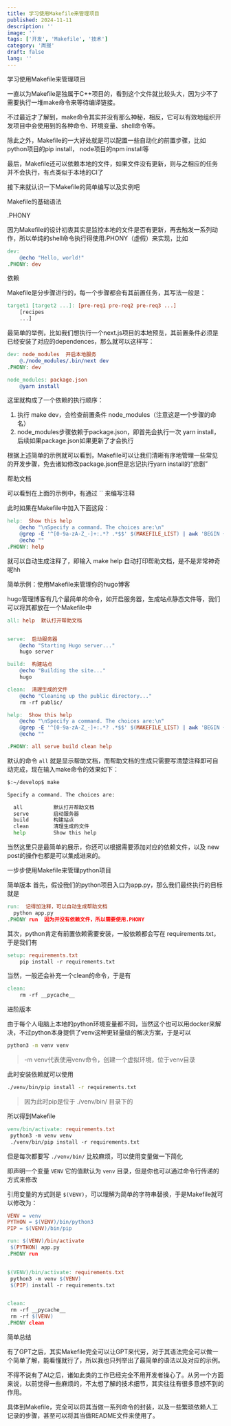 ```yaml
---
title: 学习使用Makefile来管理项目
published: 2024-11-11
description: ''
image: ''
tags: ['开发', 'Makefile', '技术']
category: '周报'
draft: false
lang: ''
---
```

 学习使用Makefile来管理项目


<!-- ![Group 4](./attachments/bafkreielcl72bzqkclihhh4dohq6yrg5cb6l5wekpij5a4jttnqclnxhnq.png) -->


一直以为Makefile是独属于C++项目的，看到这个文件就比较头大，因为少不了需要执行一堆make命令来等待编译链接。

不过最近才了解到，make命令其实并没有那么神秘，相反，它可以有效地组织开发项目中会使用到的各种命令、环境变量、shell命令等。

除此之外，Makefile的一大好处就是可以配置一些自动化的前置步骤，比如python项目的pip install， node项目的npm install等

最后，Makefile还可以依赖本地的文件，如果文件没有更新，则与之相应的任务并不会执行，有点类似于本地的CI了

接下来就认识一下Makefile的简单编写以及实例吧

 Makefile的基础语法

 .PHONY

因为Makefile的设计初衷其实是监控本地的文件是否有更新，再去触发一系列动作，所以单纯的shell命令执行得使用.PHONY（虚假）来实现，比如

```makefile
dev:
	@echo "Hello, world!"
.PHONY: dev
```

 依赖

Makefile是分步骤进行的，每一个步骤都会有其前置任务，其写法一般是：

```makefile
target1 [target2 ...]: [pre-req1 pre-req2 pre-req3 ...]
    [recipes
    ...]
```

最简单的举例，比如我们想执行一个next.js项目的本地预览，其前置条件必须是已经安装了对应的dependences，那么就可以这样写：


```makefile
dev: node_modules  开启本地服务
	@./node_modules/.bin/next dev
.PHONY: dev

node_modules: package.json
	@yarn install
```


这里就构成了一个依赖的执行顺序：

1. 执行 make dev，会检查前置条件 node_modules（注意这是一个步骤的命名）
2. node_modules步骤依赖于package.json，即首先会执行一次 yarn install，后续如果package.json如果更新了才会执行

根据上述简单的示例就可以看到，Makefile可以让我们清晰有序地管理一些常见的开发步骤，免去诸如修改package.json但是忘记执行yarn install的“悲剧”

 帮助文档

可以看到在上面的示例中，有通过 `` 来编写注释

此时如果在Makefile中加入下面这段：

```makefile
help:  Show this help
	@echo "\nSpecify a command. The choices are:\n"
	@grep -E '^[0-9a-zA-Z_-]+:.*? .*$$' $(MAKEFILE_LIST) | awk 'BEGIN {FS = ":.*? "}; {printf "  \033[0;36m%-12s\033[m %s\n", $$1, $$2}'
	@echo ""
.PHONY: help
```


就可以自动生成注释了，即输入 make help 自动打印帮助文档，是不是非常神奇呢hh

 简单示例：使用Makefile来管理你的hugo博客

hugo管理博客有几个最简单的命令，如开启服务器，生成站点静态文件等，我们可以将其都放在一个Makefile中

```makefile
all: help  默认打开帮助文档


serve:  启动服务器
	@echo "Starting Hugo server..."
	hugo server

build:  构建站点
	@echo "Building the site..."
	hugo 

clean:  清理生成的文件
	@echo "Cleaning up the public directory..."
	rm -rf public/

help:  Show this help
	@echo "\nSpecify a command. The choices are:\n"
	@grep -E '^[0-9a-zA-Z_-]+:.*? .*$$' $(MAKEFILE_LIST) | awk 'BEGIN {FS = ":.*? "}; {printf "  \033[0;36m%-12s\033[m %s\n", $$1, $$2}'
	@echo ""

.PHONY: all serve build clean help
```

默认的命令 `all` 就是显示帮助文档，而帮助文档的生成只需要写清楚注释即可自动完成，现在输入make命令的效果如下：

```bash
$:~/develop$ make

Specify a command. The choices are:

  all          默认打开帮助文档
  serve        启动服务器
  build        构建站点
  clean        清理生成的文件
  help         Show this help
```

当然这里只是最简单的展示，你还可以根据需要添加对应的依赖文件，以及 new post的操作也都是可以集成进来的。


 一步步使用Makefile来管理python项目

 简单版本
首先，假设我们的python项目入口为app.py，那么我们最终执行的目标就是

```makefile
run:  记得加注释，可以自动生成帮助文档
  python app.py
.PHONY run  因为并没有依赖文件，所以需要使用.PHONY
```


其次，python肯定有前置依赖需要安装，一般依赖都会写在 requirements.txt，于是我们有

```makefile
setup: requirements.txt
    pip install -r requirements.txt
```

当然，一般还会补充一个clean的命令，于是有

```makefile
clean:
    rm -rf __pycache__
```

 进阶版本

由于每个人电脑上本地的python环境变量都不同，当然这个也可以用docker来解决，不过python本身提供了venv这种更轻量级的解决方案，于是可以

```bash
python3 -m venv venv
```

> -m venv代表使用venv命令，创建一个虚拟环境，位于venv目录

此时安装依赖就可以使用
```bash
./venv/bin/pip install -r requirements.txt
```

> 因为此时pip是位于 ./venv/bin/ 目录下的

所以得到Makefile


```makefile
venv/bin/activate: requirements.txt
 python3 -m venv venv
 ./venv/bin/pip install -r requirements.txt
```

但是每次都要写 `./venv/bin/` 比较麻烦，可以使用变量做一下简化

即声明一个变量 `VENV` 它的值默认为 `venv` 目录，但是你也可以通过命令行传递的方式来修改

引用变量的方式则是 `$(VENV)`，可以理解为简单的字符串替换，于是Makefile就可以修改为：

```makefile
VENV = venv
PYTHON = $(VENV)/bin/python3
PIP = $(VENV)/bin/pip

run: $(VENV)/bin/activate
 $(PYTHON) app.py
.PHONY run


$(VENV)/bin/activate: requirements.txt
 python3 -m venv $(VENV)
 $(PIP) install -r requirements.txt


clean:
 rm -rf __pycache__
 rm -rf $(VENV)
.PHONY clean
```

 简单总结

有了GPT之后，其实Makefile完全可以让GPT来代劳，对于其语法完全可以做一个简单了解，能看懂就行了，所以我也只列举出了最简单的语法以及对应的示例。

不得不说有了AI之后，诸如此类的工作已经完全不用开发者操心了。从另一个方面来说，以前觉得一些麻烦的，不太想了解的技术细节，其实往往有很多意想不到的作用。

具体到Makefile，完全可以将其当做一系列命令的封装，以及一些繁琐依赖人工记录的步骤，甚至可以将其当做README文件来使用了。








[]()